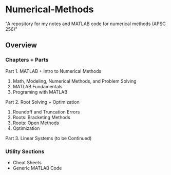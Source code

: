 # Numerical-Methods

"A repository for my notes and MATLAB code for numerical methods (APSC 256)"

## Overview

### Chapters + Parts

Part 1. MATLAB + Intro to Numerical Methods

1. Math, Modeling, Numerical Methods, and Problem Solving
2. MATLAB Fundamentals
3. Programing with MATLAB

Part 2. Root Solving + Optimization

1. Roundoff and Truncation Errors
2. Roots: Bracketing Methods
3. Roots: Open Methods
4. Optimization

Part 3. Linear Systems
(to be Continued)

### Utility Sections

- Cheat Sheets
- Generic MATLAB Code
